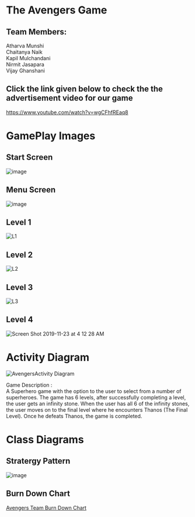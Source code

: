 # The Avengers Game

## Team Members:  
Atharva Munshi  
Chaitanya Naik  
Kapil Mulchandani  
Nirmit Jasapara  
Vijay Ghanshani

## Click the  link given below to check the the advertisement video for our game 

https://www.youtube.com/watch?v=wgCFhfREaq8   

# GamePlay Images

## Start Screen

![image](https://user-images.githubusercontent.com/33183783/69478580-e708c580-0da8-11ea-8d25-179db074e8ed.png)

## Menu Screen

![image](https://user-images.githubusercontent.com/33183783/69478493-f9ceca80-0da7-11ea-92c7-ac54f79a43c1.png)

## Level 1
![L1](https://user-images.githubusercontent.com/33183783/69469019-83987c80-0d43-11ea-9e28-66c74ef016e3.png)

## Level 2
![L2](https://user-images.githubusercontent.com/33183783/69469052-a62a9580-0d43-11ea-9a5e-bf05d5d4ba6b.png)

## Level 3
![L3](https://user-images.githubusercontent.com/33183783/69469067-b93d6580-0d43-11ea-92e2-aefa46123503.png)

## Level 4
![Screen Shot 2019-11-23 at 4 12 28 AM](https://user-images.githubusercontent.com/33183783/69478472-90e75280-0da7-11ea-9bb3-154b74d29952.png)

# Activity Diagram

![AvengersActivity Diagram](https://user-images.githubusercontent.com/33183783/69478401-cb042480-0da6-11ea-963d-4d4af180b829.png)

Game Description :  
A Superhero game with the option to the user to select from a number of superheroes. The game has 6 levels, after successfully completing a level, the user gets an infinity stone. When the user has all 6 of the infinity stones, the user moves on to the final level where he encounters Thanos (The Final Level). Once he defeats Thanos, the game is completed.

# Class Diagrams

## Stratergy Pattern

![image](https://user-images.githubusercontent.com/33183783/69478522-57fbad80-0da8-11ea-9a6c-0906a0fa6aeb.png)

## Burn Down Chart
[Avengers Team Burn Down Chart](https://docs.google.com/spreadsheets/d/1bifDIyGqfVgvlBY-PHf2TL73WDCBWNcrwD0XIwaWKjo/edit?usp=sharing)

